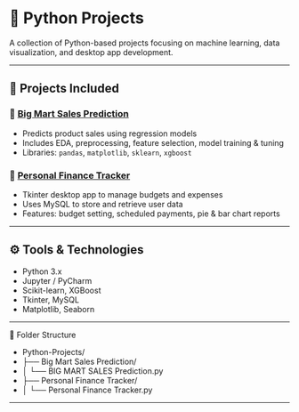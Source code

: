 # 🐍 Python Projects

A collection of Python-based projects focusing on machine learning, data visualization, and desktop app development.

---

## 📂 Projects Included

### 🔹 [Big Mart Sales Prediction](./Big%20Mart%20Sales%20Prediction/BIG%20MART%20SALES%20Prediction.py)
- Predicts product sales using regression models
- Includes EDA, preprocessing, feature selection, model training & tuning
- Libraries: `pandas`, `matplotlib`, `sklearn`, `xgboost`

### 🔹 [Personal Finance Tracker](./Personal%20Finance%20Tracker/Personal%20Finance%20Tracker.py)
- Tkinter desktop app to manage budgets and expenses
- Uses MySQL to store and retrieve user data
- Features: budget setting, scheduled payments, pie & bar chart reports

---

## ⚙️ Tools & Technologies

- Python 3.x
- Jupyter / PyCharm
- Scikit-learn, XGBoost
- Tkinter, MySQL
- Matplotlib, Seaborn

---

📁 Folder Structure
- Python-Projects/
- ├── Big Mart Sales Prediction/
- │   └── BIG MART SALES Prediction.py
- ├── Personal Finance Tracker/
- │   └── Personal Finance Tracker.py

---

